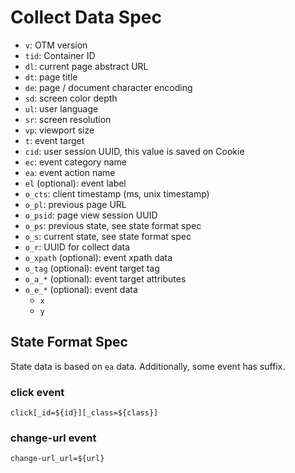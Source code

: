 # Collect Data Spec

- `v`: OTM version
- `tid`: Container ID
- `dl`: current page abstract URL
- `dt`: page title
- `de`: page / document character encoding
- `sd`: screen color depth
- `ul`: user language
- `sr`: screen resolution
- `vp`: viewport size
- `t`: event target
- `cid`: user session UUID, this value is saved on Cookie
- `ec`: event category name
- `ea`: event action name
- `el` (optional): event label
- `o_cts`: client timestamp (ms, unix timestamp)
- `o_pl`: previous page URL
- `o_psid`: page view session UUID
- `o_ps`: previous state, see state format spec
- `o_s`: current state, see state format spec
- `o_r`: UUID for collect data
- `o_xpath` (optional): event xpath data
- `o_tag` (optional): event target tag
- `o_a_*` (optional): event target attributes
- `o_e_*` (optional): event data
  - `x`
  - `y`

## State Format Spec

State data is based on `ea` data. Additionally, some event has suffix.

### click event

`click[_id=${id}][_class=${class}]`

### change-url event

`change-url_url=${url}`
